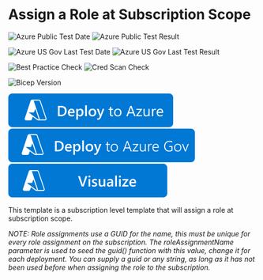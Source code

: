 # Assign a Role at Subscription Scope

![Azure Public Test Date](https://azurequickstartsservice.blob.core.windows.net/badges/subscription-deployments/subscription-role-assignment/PublicLastTestDate.svg)
![Azure Public Test Result](https://azurequickstartsservice.blob.core.windows.net/badges/subscription-deployments/subscription-role-assignment/PublicDeployment.svg)

![Azure US Gov Last Test Date](https://azurequickstartsservice.blob.core.windows.net/badges/subscription-deployments/subscription-role-assignment/FairfaxLastTestDate.svg)
![Azure US Gov Last Test Result](https://azurequickstartsservice.blob.core.windows.net/badges/subscription-deployments/subscription-role-assignment/FairfaxDeployment.svg)

![Best Practice Check](https://azurequickstartsservice.blob.core.windows.net/badges/subscription-deployments/subscription-role-assignment/BestPracticeResult.svg)
![Cred Scan Check](https://azurequickstartsservice.blob.core.windows.net/badges/subscription-deployments/subscription-role-assignment/CredScanResult.svg)

![Bicep Version](https://azurequickstartsservice.blob.core.windows.net/badges/subscription-deployments/subscription-role-assignment/BicepVersion.svg)

[![Deploy To Azure](https://raw.githubusercontent.com/Azure/azure-quickstart-templates/master/1-CONTRIBUTION-GUIDE/images/deploytoazure.svg?sanitize=true)](https://portal.azure.com/#create/Microsoft.Template/uri/https%3A%2F%2Fraw.githubusercontent.com%2FAzure%2Fazure-quickstart-templates%2Fmaster%2Fsubscription-deployments%2Fsubscription-role-assignment%2Fazuredeploy.json)
[![Deploy To Azure US Gov](https://raw.githubusercontent.com/Azure/azure-quickstart-templates/master/1-CONTRIBUTION-GUIDE/images/deploytoazuregov.svg?sanitize=true)](https://portal.azure.us/#create/Microsoft.Template/uri/https%3A%2F%2Fraw.githubusercontent.com%2FAzure%2Fazure-quickstart-templates%2Fmaster%2Fsubscription-deployments%2Fsubscription-role-assignment%2Fazuredeploy.json)
[![Visualize](https://raw.githubusercontent.com/Azure/azure-quickstart-templates/master/1-CONTRIBUTION-GUIDE/images/visualizebutton.svg?sanitize=true)](http://armviz.io/#/?load=https%3A%2F%2Fraw.githubusercontent.com%2FAzure%2Fazure-quickstart-templates%2Fmaster%2Fsubscription-deployments%2Fsubscription-role-assignment%2Fazuredeploy.json)   

This template is a subscription level template that will assign a role at subscription scope.

*NOTE: Role assignments use a GUID for the name, this must be unique for every role assignment on the subscription.  The roleAssignmentName parameter is used to seed the guid() function with this value, change it for each deployment.  You can supply a guid or any string, as long as it has not been used before when assigning the role to the subscription.*

